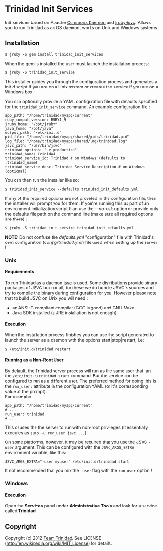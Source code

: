 # Trinidad Init Services

Init services based on Apache [Commons Daemon](http://commons.apache.org/daemon/)
and [jruby-jsvc](https://github.com/nicobrevin/jruby-jsvc).
Allows you to run Trinidad as an OS daemon, works on Unix and Windows systems.

## Installation

    $ jruby -S gem install trinidad_init_services

When the gem is installed the user must launch the installation process:

    $ jruby -S trinidad_init_service

This installer guides you through the configuration process and generates a
init.d script if you are on a Unix system or creates the service if you are
on a Windows box.

You can optionally provide a YAML configuration file with defaults specified 
for the `trinidad_init_service` command. An example configuration file :

    app_path: "/home/trinidad/myapp/current"
    ruby_compat_version: RUBY1_9
    jruby_home: "/opt/jruby"
    java_home: "/opt/java"
    output_path: "/etc/init.d"
    pid_file: "/home/trinidad/myapp/shared/pids/trinidad.pid"
    log_file: "/home/trinidad/myapp/shared/log/trinidad.log"
    jsvc_path: "/usr/bin/jsvc"
    trinidad_options: "-e production"
    trinidad_name: Trinidad
    trinidad_service_id: Trinidad # on Windows (defaults to :trinidad_name)
    trinidad_service_desc: Trinidad Service Description # on Windows (optional)

You can then run the installer like so:

    $ trinidad_init_service --defaults trinidad_init_defaults.yml

If any of the required options are not provided in the configuration file, then 
the installer will prompt you for them. If you're running this as part of an 
environment initialization script than use the *--no-ask* option or provide 
only the defaults file path on the command line (make sure all required options
are there) :

    $ jruby -S trinidad_init_service trinidad_init_defaults.yml


**NOTE:** Do not confuse the *defaults.yml* "configuration" file with Trinidad's
own configuration (*config/trinidad.yml*) file used when setting up the server !


### Unix

#### Requirements

To run Trinidad as a daemon [jsvc](http://commons.apache.org/daemon/jsvc.html) is
used. Some distributions provide binary packages of JSVC but not all, for these
we do bundle JSVC's sources and try to compile the binary during configuration for
you. However please note that to build JSVC on Unix you will need :

* an ANSI-C compliant compiler (GCC is good) and GNU Make
* Java SDK installed (a JRE installation is not enough)

#### Execution

When the installation process finishes you can use the script generated to launch 
the server as a daemon with the options start|stop|restart, i.e:

    $ /etc/init.d/trinidad restart

#### Running as a Non-Root User

By default, the Trinidad server process will run as the same user that ran the 
`/etc/init.d/trinidad start` command. But the service can be configured to run 
as a different user. The preferred method for doing this is the `run_user:` 
attribute in the configuration YAML (or it's corresponding value at the prompt).  
For example:

    app_path: "/home/trinidad/myapp/current"
    # ...
    run_user: trinidad
    # ...

This causes the the server to run with non-root privileges (it essentially executes 
as `sudo -u run_user jsvc ...`).

On some platforms, however, it may be required that you use the JSVC `-user` argument.
This can be configured with the `JSVC_ARGS_EXTRA` environment variable, like this:

    JSVC_ARGS_EXTRA="-user myuser" /etc/init.d/trinidad start

It not recommended that you mix the `-user` flag with the `run_user` option !


### Windows

#### Execution

Open the **Services** panel under **Administrative Tools** and look for a service 
called **Trinidad**.


## Copyright

Copyright (c) 2012 [Team Trinidad](https://github.com/trinidad). 
See LICENSE (http://en.wikipedia.org/wiki/MIT_License) for details.
